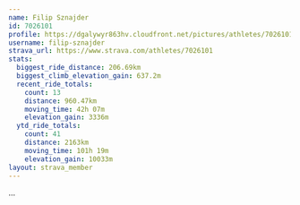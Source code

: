 ```yaml
---
name: Filip Sznajder
id: 7026101
profile: https://dgalywyr863hv.cloudfront.net/pictures/athletes/7026101/2123836/17/large.jpg
username: filip-sznajder
strava_url: https://www.strava.com/athletes/7026101
stats:
  biggest_ride_distance: 206.69km
  biggest_climb_elevation_gain: 637.2m
  recent_ride_totals:
    count: 13
    distance: 960.47km
    moving_time: 42h 07m
    elevation_gain: 3336m
  ytd_ride_totals:
    count: 41
    distance: 2163km
    moving_time: 101h 19m
    elevation_gain: 10033m
layout: strava_member
--- 
```

...
